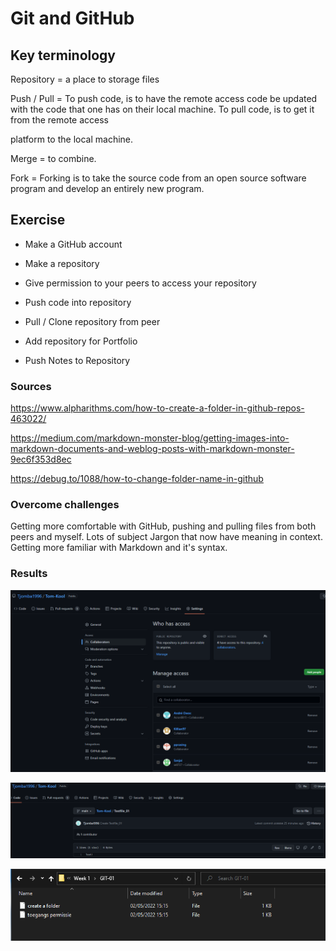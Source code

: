 # Git and GitHub

## Key terminology
Repository = a place to storage files

Push / Pull = To push code, is to have the remote access code be updated with the code that one has on their local machine. To pull code, is to get it from the remote access

platform to the local machine.

Merge = to combine.

Fork = Forking is to take the source code from an open source software program and develop an entirely new program.

## Exercise
 - Make a GitHub account
 - Make a repository
 - Give permission to your peers to access your repository
 - Push code into repository
 - Pull / Clone repository from peer
 
 - Add repository for Portfolio
 - Push Notes to Repository

### Sources
https://www.alpharithms.com/how-to-create-a-folder-in-github-repos-463022/

https://medium.com/markdown-monster-blog/getting-images-into-markdown-documents-and-weblog-posts-with-markdown-monster-9ec6f353d8ec

https://debug.to/1088/how-to-change-folder-name-in-github


### Overcome challenges
Getting more comfortable with GitHub, pushing and pulling files from both peers and myself. Lots of subject Jargon that now have meaning in context. Getting more familiar with Markdown and it's syntax.

### Results
![Give permission to your peers to access your Repository](../00_includes/Git-01/SS_collaborators.png "Give permission to your peers to access your repository")

![Push code into Repository](../00_includes/Git-01/SS_Push_File.png "Push code into repository")

![Pull / Clone repository from peer](../00_includes/Git-01/SS_Clone_Peers_Repo.png "Pull / Clone repository from peer")
